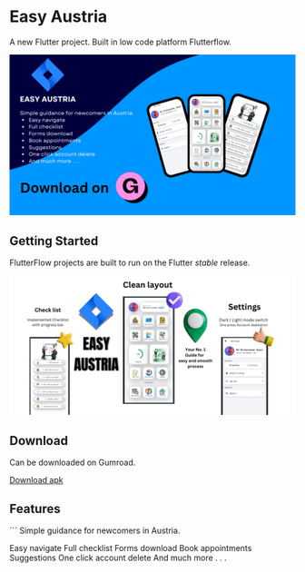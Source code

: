 # Easy Austria

A new Flutter project. Built in low code platform Flutterflow.

![alt text](<EASY AUSTRIA.png>)

## Getting Started

FlutterFlow projects are built to run on the Flutter _stable_ release.

![alt text](<Your paragraph text.png>)

## Download

Can be downloaded on Gumroad.

[Download apk](https://msumon.gumroad.com/l/easy-austria)


## Features

´´´ Simple guidance for newcomers in Austria.

Easy navigate
Full checklist
Forms download
Book appointments
Suggestions
One click account delete
And much more . . . 
```